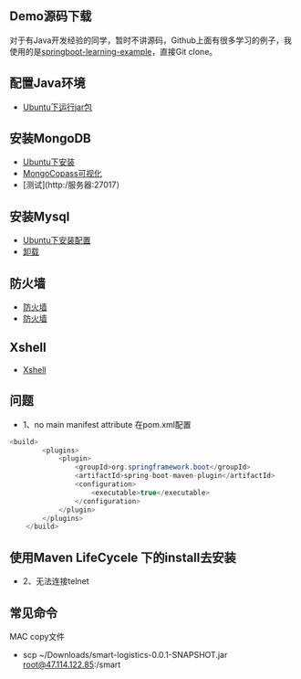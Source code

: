 ## Demo源码下载
对于有Java开发经验的同学，暂时不讲源码，Github上面有很多学习的例子，我使用的是[springboot-learning-example](https://github.com/JeffLi1993/springboot-learning-example)，直接Git clone。



## 配置Java环境
- [Ubuntu下运行jar包](https://www.csdn.net/tags/MtTakg1sNjg5MTktYmxvZwO0O0OO0O0O.html)

## 安装MongoDB
- [Ubuntu下安装](https://www.jb51.net/article/230768.htm)
- [MongoCopass可视化]()
- [测试](http:/服务器:27017）


## 安装Mysql
- [Ubuntu下安装配置](https://blog.csdn.net/qq_40039731/article/details/124675476)
- [卸载](https://www.jianshu.com/p/ea8b705f0915)


## 防火墙
- [防火墙](https://blog.csdn.net/qq_44204058/article/details/109611297)
- [防火墙](https://www.cnblogs.com/EasonJim/p/6851241.html#:~:text=%E5%A6%82%E6%9E%9C%E4%BD%A0%E5%8F%91%E7%8E%B0%E7%8A%B6%E6%80%81%E6%98%AF%EF%BC%9A,inactive%2C%20%E6%84%8F%E6%80%9D%E6%98%AF%E6%B2%A1%E6%9C%89%E8%A2%AB%E6%BF%80%E6%B4%BB%E6%88%96%E4%B8%8D%E8%B5%B7%E4%BD%9C%E7%94%A8%E3%80%82)

## Xshell
- [Xshell](https://blog.csdn.net/qq_53639645/article/details/122542732)

## 问题
- 1、no main manifest attribute
    在pom.xml配置
```Java
<build>
        <plugins>
            <plugin>
                <groupId>org.springframework.boot</groupId>
                <artifactId>spring-boot-maven-plugin</artifactId>
                <configuration>
                    <executable>true</executable>
                </configuration>
            </plugin>
        </plugins>
    </build>
```
使用Maven LifeCycele 下的install去安装
-

- 2、无法连接telnet

## 常见命令
MAC copy文件
- scp ~/Downloads/smart-logistics-0.0.1-SNAPSHOT.jar root@47.114.122.85:/smart
